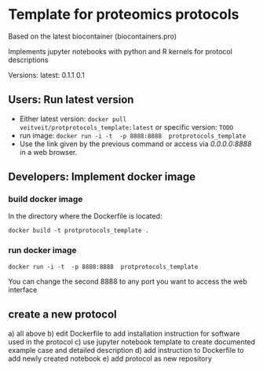 

# Template for proteomics protocols
Based on the latest biocontainer (biocontainers.pro)

Implements jupyter notebooks with python and R kernels for protocol descriptions

Versions:
latest: 0.1.1
0.1

## Users: Run latest version
- Either latest version: 
```docker pull veitveit/protprotocols_template:latest```
or specific version:
```TODO```
- run image: ```docker run -i -t  -p 8888:8888  protprotocols_template```
- Use the link given by the previous command or access via _0.0.0.0:8888_ in a web browser.


## Developers: Implement docker image 

### build docker image
In the directory where the Dockerfile is located:

`docker build -t protprotocols_template .`

### run docker image
`docker run -i -t  -p 8888:8888  protprotocols_template`

You can change the second 8888 to any port you want to access the web interface


## create a new protocol

a) all above
b) edit Dockerfile to add installation instruction for software used in the protocol
c) use jupyter notebook template to create documented example case and detailed description
d) add instruction to Dockerfile to add newly created notebook
e) add protocol as new repository

